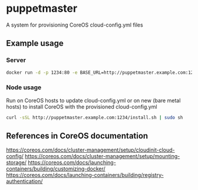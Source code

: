 # puppetmaster 

A system for provisioning CoreOS cloud-config.yml files

## Example usage

### Server 

```bash
docker run -d -p 1234:80 -e BASE_URL=http://puppetmaster.example.com:1234 hauptmedia/puppetmaster
```

### Node usage

Run on CoreOS hosts to update cloud-config.yml or on new (bare metal hosts) to install CoreOS with the provisioned cloud-config.yml

```bash
curl -sSL http://puppetmaster.example.com:1234/install.sh | sudo sh
```

## References in CoreOS documentation

https://coreos.com/docs/cluster-management/setup/cloudinit-cloud-config/
https://coreos.com/docs/cluster-management/setup/mounting-storage/
https://coreos.com/docs/launching-containers/building/customizing-docker/
https://coreos.com/docs/launching-containers/building/registry-authentication/

